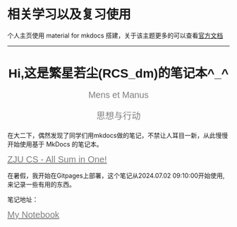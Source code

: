 # 相关学习以及复习使用
个人主页使用 material for mkdocs 搭建，关于该主题更多的可以查看[官方文档](https://squidfunk.github.io/mkdocs-material/)



---

<h1 style="font-family:arial;text-align:center;">Hi,这是繁星若尘(RCS_dm)的笔记本^_^</h1>
<p style="font-family:arial;color:grey;font-size:20px;text-align:center;">Mens et Manus</p>
<p style="font-family:arial;color:grey;font-size:20px;text-align:center;">思想与行动</p>



<p>在大二下，偶然发现了同学们用mkdocs做的笔记，不禁让人耳目一新，从此慢慢开始使用基于 MkDocs 的笔记本。</p>
<a style="font-family:arial;color:grey;font-size:20px;text-align:center;" href="https://isshikihugh.github.io/zju-cs-asio/">ZJU CS - All Sum in One!</a>
<p>在暑假，我开始在Gitpages上部署，这个笔记从2024.07.02 09:10:00开始使用,来记录一些有用的东西。</p>

<p>笔记地址：</p>

<a style="font-family:arial;color:grey;font-size:20px;text-align:center;" href=“https://rcsdm.github.io/Notebook/”>My Notebook</a>
